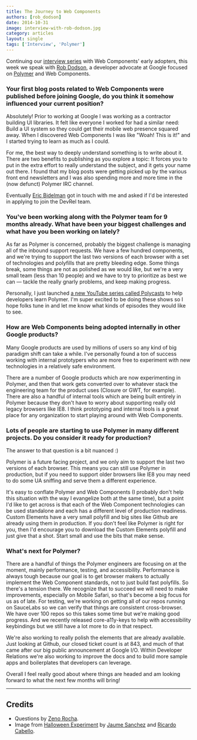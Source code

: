 ```yaml
---
title: The Journey to Web Components
authors: [rob_dodson]
date: 2014-10-31
image: interview-with-rob-dodson.jpg
category: articles
layout: single
tags: ['Interview', 'Polymer']
---
```


Continuing our [interview series](/tags/interview) with Web Components' early
adopters, this week we speak with [Rob Dodson](http://robdodson.me/), a
developer advocate at Google focused on [Polymer](https://www.polymer-project.org/)
and Web Components.

<!-- Excerpt -->

### Your first blog posts related to Web Components were published before joining Google, do you think it somehow influenced your current position?

Absolutely! Prior to working at Google I was working as a contractor building UI
libraries. It felt like everyone I worked for had a similar need: Build a UI
system so they could get their mobile web presence squared away. When I
discovered Web Components I was like "Woah! This is it!" and I started trying to
learn as much as I could.

For me, the best way to deeply understand something is to write about it. There
are two benefits to publishing as you explore a topic: It forces you to put in
the extra effort to really understand the subject, and it gets your name out
there. I found that my blog posts were getting picked up by the various front
end newsletters and I was also spending more and more time in the (now defunct)
Polymer IRC channel.

Eventually [Eric Bidelman](https://twitter.com/ebidel) got in touch with me and
asked if I'd be interested in applying to join the DevRel team.

### You've been working along with the Polymer team for 9 months already. What have been your biggest challenges and what have you been working on lately?

As far as Polymer is concerned, probably the biggest challenge is managing all
of the inbound support requests. We have a few hundred components, and we're
trying to support the last two versions of each browser with a set of
technologies and polyfills that are pretty bleeding edge. Some things break,
some things are not as polished as we would like, but we're a very small team
(less than 10 people) and we have to try to prioritize as best we can — tackle
the really gnarly problems, and keep making progress.

Personally, I just launched
[a new YouTube series called Polycasts](https://www.youtube.com/watch?v=jrt7sMq9lO0)
to help developers learn Polymer. I'm super excited to be doing these shows so
I hope folks tune in and let me know what kinds of episodes they would like to see.

### How are Web Components being adopted internally in other Google products?

Many Google products are used by millions of users so any kind of big paradigm
shift can take a while. I've personally found a ton of success working with
internal prototypers who are more free to experiment with new technologies in a
relatively safe environment.

There are a number of Google products which are now experimenting in Polymer,
and then that work gets converted over to whatever stack the engineering team
for the product uses (Closure or GWT, for example). There are also a handful of
internal tools which are being built entirely in Polymer because they don't have
to worry about supporting really old legacy browsers like IE8. I think
prototyping and internal tools is a great place for any organization to start
playing around with Web Components.

### Lots of people are starting to use Polymer in many different projects. Do you consider it ready for production?

The answer to that question is a bit nuanced :)

Polymer is a future facing project, and we only aim to support the last two
versions of each browser. This means you can still use Polymer in production,
but if you need to support older browsers like IE8 you may need to do some UA
sniffing and serve them a different experience.

It's easy to conflate Polymer and Web Components (I probably don't help this
situation with the way I evangelize both at the same time), but a point I'd like
to get across is that each of the Web Component technologies can be used
standalone and each has a different level of production readiness. Custom
Elements have a very small polyfill and big sites like Github are already using
them in production. If you don't feel like Polymer is right for you, then I'd
encourage you to download the Custom Elements polyfill and just give that a
shot. Start small and use the bits that make sense.

### What's next for Polymer?

There are a handful of things the Polymer engineers are focusing on at the
moment, mainly performance, testing, and accessibility. Performance is always
tough because our goal is to get browser makers to actually implement the Web
Component standards, not to just build fast polyfills. So there's a tension
there. We recognize that to succeed we will need to make improvements,
especially on Mobile Safari, so that's become a big focus for us as of late. For
testing, we're working on getting all of our repos running on SauceLabs so we
can verify that things are consistent cross-browser. We have over 100 repos so
this takes some time but we're making good progress. And we recently released
core-a11y-keys to help with accessibility keybindings but we still have a lot
more to do in that respect.

We're also working to really polish the elements that are already available.
Just looking at Github, our closed ticket count is at 843, and much of that came
after our big public announcement at Google I/O. Within Developer Relations
we're also working to improve the docs and to build more sample apps and
boilerplates that developers can leverage.

Overall I feel really good about where things are headed and am looking forward
to what the next few months will bring!

---

## Credits

* Questions by [Zeno Rocha](https://twitter.com/zenorocha).
* Image from [Halloween Experiment](http://www.itsamessage.com/halloween2014/#FZyefIp) by [Jaume Sanchez](https://twitter.com/thespite) and [Ricardo Cabello](https://twitter.com/mrdoob).
